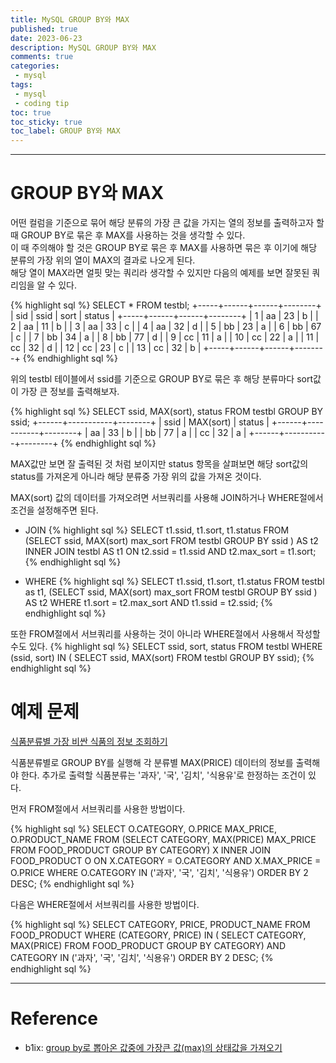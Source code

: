 ```yaml
---
title: MySQL GROUP BY와 MAX
published: true
date: 2023-06-23
description: MySQL GROUP BY와 MAX
comments: true
categories:
 - mysql
tags:
 - mysql
 - coding tip
toc: true
toc_sticky: true
toc_label: GROUP BY와 MAX
---
```

---
# GROUP BY와 MAX

어떤 컬럼을 기준으로 묶어 해당 분류의 가장 큰 값을 가지는 열의 정보를 출력하고자 할 때 GROUP BY로 묶은 후 MAX를 사용하는 것을 생각할 수 있다.  
이 때 주의해야 할 것은 GROUP BY로 묶은 후 MAX를 사용하면 묶은 후 이기에 해당 분류의 가장 위의 열이 MAX의 결과로 나오게 된다.  
해당 열이 MAX라면 얼핏 맞는 쿼리라 생각할 수 있지만 다음의 예제를 보면 잘못된 쿼리임을 알 수 있다.

{% highlight sql %}
SELECT * FROM testbl;
+-----+------+------+--------+
| sid | ssid | sort | status |
+-----+------+------+--------+
|   1 | aa   |   23 | b      |
|   2 | aa   |   11 | b      |
|   3 | aa   |   33 | c      |
|   4 | aa   |   32 | d      |
|   5 | bb   |   23 | a      |
|   6 | bb   |   67 | c      |
|   7 | bb   |   34 | a      |
|   8 | bb   |   77 | d      |
|   9 | cc   |   11 | a      |
|  10 | cc   |   22 | a      |
|  11 | cc   |   32 | d      |
|  12 | cc   |   23 | c      |
|  13 | cc   |   32 | b      |
+-----+------+------+--------+
{% endhighlight sql %}

위의 testbl 테이블에서 ssid를 기준으로 GROUP BY로 묶은 후 해당 분류마다 sort값이 가장 큰 정보를 출력해보자.

{% highlight sql %}
SELECT ssid, MAX(sort), status FROM testbl GROUP BY ssid;
+------+-----------+--------+
| ssid | MAX(sort) | status |
+------+-----------+--------+
| aa   |        33 | b      |
| bb   |        77 | a      |
| cc   |        32 | a      |
+------+-----------+--------+
{% endhighlight sql %}

MAX값만 보면 잘 출력된 것 처럼 보이지만 status 항목을 살펴보면 해당 sort값의 status를 가져온게 아니라 해당 분류중 가장 위의 값을 가져온 것이다.

MAX(sort) 값의 데이터를 가져오려면 서브쿼리를 사용해 JOIN하거나 WHERE절에서 조건을 설정해주면 된다.

* JOIN
{% highlight sql %}
SELECT t1.ssid, t1.sort, t1.status
FROM (SELECT ssid, MAX(sort) max_sort
    FROM testbl
    GROUP BY ssid
    ) AS t2
    INNER JOIN testbl AS t1
    ON t2.ssid = t1.ssid AND t2.max_sort = t1.sort;
{% endhighlight sql %}

* WHERE
{% highlight sql %}
SELECT t1.ssid, t1.sort, t1.status
FROM testbl as t1, 
    (SELECT ssid, MAX(sort) max_sort
    FROM testbl
    GROUP BY ssid
    ) AS t2
WHERE t1.sort = t2.max_sort AND t1.ssid = t2.ssid;
{% endhighlight sql %}

또한 FROM절에서 서브쿼리를 사용하는 것이 아니라 WHERE절에서 사용해서 작성할 수도 있다.
{% highlight sql %}
SELECT ssid, sort, status
FROM testbl
WHERE (ssid, sort) IN (
    SELECT ssid, MAX(sort)
    FROM testbl
    GROUP BY ssid);
{% endhighlight sql %}

# 예제 문제
[식품분류별 가장 비싼 식품의 정보 조회하기](https://school.programmers.co.kr/learn/courses/30/lessons/131116)

식품분류별로 GROUP BY를 실행해 각 분류별 MAX(PRICE) 데이터의 정보를 출력해야 한다. 추가로 출력할 식품분류는 '과자', '국', '김치', '식용유'로 한정하는 조건이 있다.

먼저 FROM절에서 서브쿼리를 사용한 방법이다.

{% highlight sql %}
SELECT O.CATEGORY, O.PRICE MAX_PRICE, O.PRODUCT_NAME
FROM (SELECT CATEGORY, MAX(PRICE) MAX_PRICE
      FROM FOOD_PRODUCT
      GROUP BY CATEGORY) X INNER JOIN FOOD_PRODUCT O
      ON X.CATEGORY = O.CATEGORY AND X.MAX_PRICE = O.PRICE
WHERE O.CATEGORY IN ('과자', '국', '김치', '식용유')
ORDER BY 2 DESC;
{% endhighlight sql %}

다음은 WHERE절에서 서브쿼리를 사용한 방법이다.

{% highlight sql %}
SELECT CATEGORY, PRICE, PRODUCT_NAME
FROM FOOD_PRODUCT
WHERE (CATEGORY, PRICE) IN (
    SELECT CATEGORY, MAX(PRICE)
    FROM FOOD_PRODUCT
    GROUP BY CATEGORY) AND CATEGORY IN ('과자', '국', '김치', '식용유')
ORDER BY 2 DESC;
{% endhighlight sql %}

---
# Reference
* b1ix: [group by로 뽑아온 값중에 가장큰 값(max)의 상태값을 가져오기](http://b1ix.net/87)